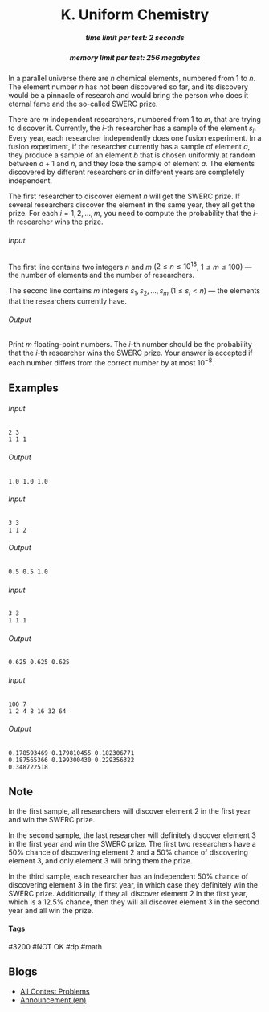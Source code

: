<h1 style='text-align: center;'> K. Uniform Chemistry</h1>

<h5 style='text-align: center;'>time limit per test: 2 seconds</h5>
<h5 style='text-align: center;'>memory limit per test: 256 megabytes</h5>

In a parallel universe there are $n$ chemical elements, numbered from $1$ to $n$. The element number $n$ has not been discovered so far, and its discovery would be a pinnacle of research and would bring the person who does it eternal fame and the so-called SWERC prize.

There are $m$ independent researchers, numbered from $1$ to $m$, that are trying to discover it. Currently, the $i$-th researcher has a sample of the element $s_i$. Every year, each researcher independently does one fusion experiment. In a fusion experiment, if the researcher currently has a sample of element $a$, they produce a sample of an element $b$ that is chosen uniformly at random between $a+1$ and $n$, and they lose the sample of element $a$. The elements discovered by different researchers or in different years are completely independent.

The first researcher to discover element $n$ will get the SWERC prize. If several researchers discover the element in the same year, they all get the prize. For each $i = 1, \, 2, \, \dots, \, m$, you need to compute the probability that the $i$-th researcher wins the prize.

###### Input

The first line contains two integers $n$ and $m$ ($2 \le n \le 10^{18}$, $1 \le m \le 100$) — the number of elements and the number of researchers.

The second line contains $m$ integers $s_1, \, s_2, \, \dots, \, s_m$ ($1 \le s_i < n$) — the elements that the researchers currently have.

###### Output

Print $m$ floating-point numbers. The $i$-th number should be the probability that the $i$-th researcher wins the SWERC prize. Your answer is accepted if each number differs from the correct number by at most $10^{-8}$.

## Examples

###### Input


```text
2 3
1 1 1
```
###### Output


```text
1.0 1.0 1.0
```
###### Input


```text
3 3
1 1 2
```
###### Output


```text
0.5 0.5 1.0
```
###### Input


```text
3 3
1 1 1
```
###### Output


```text
0.625 0.625 0.625
```
###### Input


```text
100 7
1 2 4 8 16 32 64
```
###### Output


```text
0.178593469 0.179810455 0.182306771
0.187565366 0.199300430 0.229356322
0.348722518
```
## Note

In the first sample, all researchers will discover element $2$ in the first year and win the SWERC prize.

In the second sample, the last researcher will definitely discover element $3$ in the first year and win the SWERC prize. The first two researchers have a $50\%$ chance of discovering element $2$ and a $50\%$ chance of discovering element $3$, and only element $3$ will bring them the prize.

In the third sample, each researcher has an independent $50\%$ chance of discovering element $3$ in the first year, in which case they definitely win the SWERC prize. Additionally, if they all discover element $2$ in the first year, which is a $12.5\%$ chance, then they will all discover element $3$ in the second year and all win the prize.



#### Tags 

#3200 #NOT OK #dp #math 

## Blogs
- [All Contest Problems](../SWERC_2022-2023_-_Online_Mirror_(Unrated,_ICPC_Rules,_Teams_Preferred).md)
- [Announcement (en)](../blogs/Announcement_(en).md)
